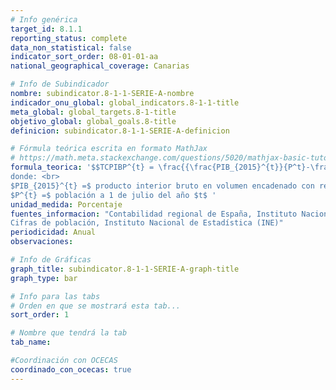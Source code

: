 ```yaml
---
# Info genérica
target_id: 8.1.1
reporting_status: complete
data_non_statistical: false
indicator_sort_order: 08-01-01-aa
national_geographical_coverage: Canarias

# Info de Subindicador
nombre: subindicator.8-1-1-SERIE-A-nombre
indicador_onu_global: global_indicators.8-1-1-title
meta_global: global_targets.8-1-title
objetivo_global: global_goals.8-title
definicion: subindicator.8-1-1-SERIE-A-definicion

# Fórmula teórica escrita en formato MathJax
# https://math.meta.stackexchange.com/questions/5020/mathjax-basic-tutorial-and-quick-reference
formula_teorica: '$$TCPIBP^{t} = \frac{{\frac{PIB_{2015}^{t}}{P^t}-\frac{PIB_{2015}^{t-1}}{P^{t-1}}}}{\frac{PIB_{2015}^{t-1}}{P^{t-1}}} \cdot 100$$ <br>
donde: <br>
$PIB_{2015}^{t} =$ producto interior bruto en volumen encadenado con referencia 2015 en el año $t$ <br>
$P^{t} =$ población a 1 de julio del año $t$ '
unidad_medida: Porcentaje
fuentes_informacion: "Contabilidad regional de España, Instituto Nacional de Estadística (INE) <br>
Cifras de población, Instituto Nacional de Estadística (INE)"
periodicidad: Anual
observaciones: 

# Info de Gráficas
graph_title: subindicator.8-1-1-SERIE-A-graph-title
graph_type: bar

# Info para las tabs
# Orden en que se mostrará esta tab...
sort_order: 1

# Nombre que tendrá la tab
tab_name: 

#Coordinación con OCECAS
coordinado_con_ocecas: true
---
```


